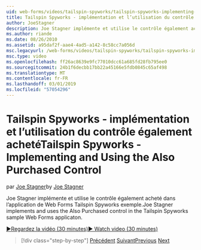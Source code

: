 ```yaml
---
uid: web-forms/videos/tailspin-spyworks/tailspin-spyworks-implementing-and-using-the-also-purchased-control
title: Tailspin Spyworks - implémentation et l’utilisation du contrôle également acheté | Microsoft Docs
author: JoeStagner
description: Joe Stagner implémente et utilise le contrôle également acheté dans l’application Web Forms Tailspin Spyworks.
ms.author: riande
ms.date: 08/26/2010
ms.assetid: a95daf2f-aae4-4ad5-a142-8c58cc7a056d
msc.legacyurl: /web-forms/videos/tailspin-spyworks/tailspin-spyworks-implementing-and-using-the-also-purchased-control
msc.type: video
ms.openlocfilehash: ff26ac8639e9fc77010dcc61a685fd28fb795ee0
ms.sourcegitcommit: 24b1f6decbb17bb22a45166e5fdb0845c65af498
ms.translationtype: MT
ms.contentlocale: fr-FR
ms.lasthandoff: 03/01/2019
ms.locfileid: "57054296"
---
```

<a name="tailspin-spyworks---implementing-and-using-the-also-purchased-control"></a><span data-ttu-id="10a4a-103">Tailspin Spyworks - implémentation et l’utilisation du contrôle également acheté</span><span class="sxs-lookup"><span data-stu-id="10a4a-103">Tailspin Spyworks - Implementing and Using the Also Purchased Control</span></span>
====================
<span data-ttu-id="10a4a-104">par [Joe Stagner](https://github.com/JoeStagner)</span><span class="sxs-lookup"><span data-stu-id="10a4a-104">by [Joe Stagner](https://github.com/JoeStagner)</span></span>

<span data-ttu-id="10a4a-105">Joe Stagner implémente et utilise le contrôle également acheté dans l’application de Web Forms Tailspin Spyworks exemple.</span><span class="sxs-lookup"><span data-stu-id="10a4a-105">Joe Stagner implements and uses the Also Purchased control in the Tailspin Spyworks sample Web Forms applicaton.</span></span>

[<span data-ttu-id="10a4a-106">&#9654;Regardez la vidéo (30 minutes)</span><span class="sxs-lookup"><span data-stu-id="10a4a-106">&#9654; Watch video (30 minutes)</span></span>](https://channel9.msdn.com/Blogs/ASP-NET-Site-Videos/tailspin-spyworks-implementing-and-using-the-also-purchased-control)

> [!div class="step-by-step"]
> <span data-ttu-id="10a4a-107">[Précédent](tailspin-spyworks-creating-and-using-the-popular-products-control.md)
> [Suivant](tailspin-spyworks-intro-ui-and-edm.md)</span><span class="sxs-lookup"><span data-stu-id="10a4a-107">[Previous](tailspin-spyworks-creating-and-using-the-popular-products-control.md)
[Next](tailspin-spyworks-intro-ui-and-edm.md)</span></span>
